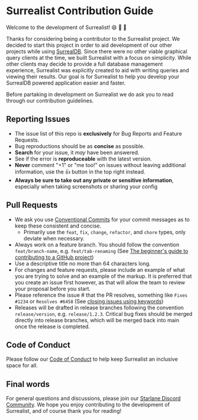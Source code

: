 # Surrealist Contribution Guide
Welcome to the development of Surrealist! 😄 🎉 🎊

Thanks for considering being a contributor to the Surrealist project. We decided to start this project in order to aid development of our other projects while using [SurrealDB](https://surrealdb.com/). Since there were no other viable graphical query clients at the time, we built Surrealist with a focus on simplicity. While other clients may decide to provide a full database management experience, Surrealist was explicitly created to aid with writing queries and viewing their results. Our goal is for Surrealist to help you develop your SurrealDB powered application easier and faster.

Before partaking in development on Surrealist we do ask you to read through our contribution guidelines.

## Reporting Issues
* The issue list of this repo is **exclusively** for Bug Reports and Feature Requests.
* Bug reproductions should be as **concise** as possible.
* **Search** for your issue, it _may_ have been answered.
* See if the error is **reproduceable** with the latest version.
* **Never** comment "+1" or "me too!" on issues without leaving additional information, use the :+1: button in the top right instead.
* **Always be sure to take out any private or sensitive information**, especially when taking screenshots or sharing your config

## Pull Requests
* We ask you use [Conventional Commits](https://www.conventionalcommits.org/) for your commit messages as to keep these consistent and concise.
  * Primarily use the `feat`, `fix`, `change`, `refactor`, and `chore` types, only deviate when necessary.
* Always work on a feature branch. You should follow the convention `feat/branch-name`, e.g. `feat/tab-renaming` (See [The beginner's guide to contributing to a GitHub project](https://akrabat.com/the-beginners-guide-to-contributing-to-a-github-project/))
* Use a descriptive title no more than 64 characters long.
* For changes and feature requests, please include an example of what you are trying to solve and an example of the markup. It is preferred that you create an issue first however, as that will allow the team to review your proposal before you start. 
* Please reference the issue # that the PR resolves, something like `Fixes #1234` or `Resolves #6458` (See [closing issues using keywords](https://help.github.com/articles/closing-issues-using-keywords/))
* Releases will be drafted in release branches following the convention `release/version`, e.g. `release/1.2.3`. Critical bug fixes should be merged directly into release branches, which will be merged back into main once the release is completed.

## Code of Conduct
Please follow our [Code of Conduct](CODE_OF_CONDUCT.md) to help keep Surrealist an inclusive space for all.

## Final words
For general questions and discussions, please join our [Starlane Discord Community](https://discord.gg/exaQDX2). We hope you enjoy contributing to the development of Surrealist, and of course thank you for reading!